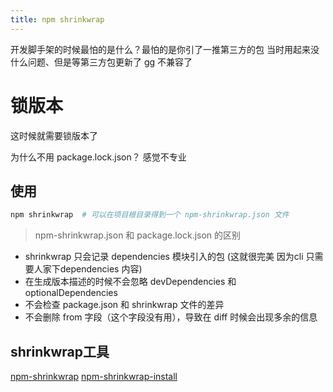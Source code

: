 ```yaml
---
title: npm shrinkwrap
---
```


开发脚手架的时候最怕的是什么？最怕的是你引了一推第三方的包 当时用起来没什么问题、但是等第三方包更新了 gg 不兼容了

# 锁版本

这时候就需要锁版本了 

为什么不用 package.lock.json？ 感觉不专业


## 使用

```bash
npm shrinkwrap  # 可以在项目根目录得到一个 npm-shrinkwrap.json 文件
```

> npm-shrinkwrap.json 和 package.lock.json 的区别

- shrinkwrap 只会记录 dependencies 模块引入的包 (这就很完美 因为cli 只需要人家下dependencies 内容)
- 在生成版本描述的时候不会忽略 devDependencies 和 optionalDependencies
- 不会检查 package.json 和 shrinkwrap 文件的差异
- 不会删除 from 字段（这个字段没有用），导致在 diff 时候会出现多余的信息


## shrinkwrap工具

[npm-shrinkwrap](https://github.com/uber/npm-shrinkwrap)
[ npm-shrinkwrap-install](https://github.com/th507/npm-shrinkwrap-install)